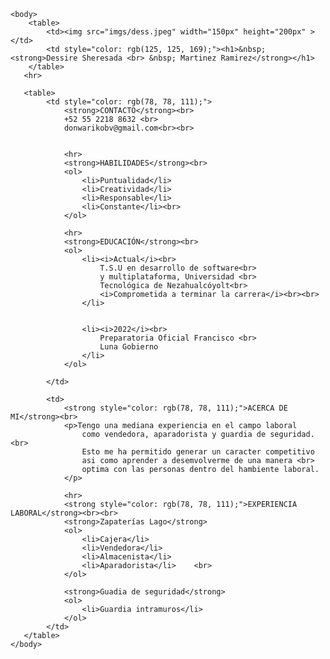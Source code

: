 <!DOCTYPE html>
<html>
    <head>
        <title>Curriculum vitae</title>
    </head>

    <body>
        <table>
            <td><img src="imgs/dess.jpeg" width="150px" height="200px" ></td>
            <td style="color: rgb(125, 125, 169);"><h1>&nbsp; <strong>Dessire Sheresada <br> &nbsp; Martinez Ramirez</strong></h1>
        </table>
       <hr>

       <table>
            <td style="color: rgb(78, 78, 111);">
                <strong>CONTACTO</strong><br>
                +52 55 2218 8632 <br>
                donwarikobv@gmail.com<br><br>


                <hr>
                <strong>HABILIDADES</strong><br>
                <ol>
                    <li>Puntualidad</li>
                    <li>Creatividad</li>
                    <li>Responsable</li>
                    <li>Constante</li><br>
                </ol>

                <hr>
                <strong>EDUCACIÓN</strong><br>
                <ol>
                    <li><i>Actual</i><br>
                        T.S.U en desarrollo de software<br>
                        y multiplataforma, Universidad <br>
                        Tecnológica de Nezahualcóyolt<br>
                        <i>Comprometida a terminar la carrera</i><br><br>
                    </li>


                    <li><i>2022</i><br>
                        Preparatoria Oficial Francisco <br>
                        Luna Gobierno
                    </li>
                </ol>

            </td>   

            <td>          
                <strong style="color: rgb(78, 78, 111);">ACERCA DE MI</strong><br>
                <p>Tengo una mediana experiencia en el campo laboral
                    como vendedora, aparadorista y guardia de seguridad. <br>
                    Esto me ha permitido generar un caracter competitivo 
                    asi como aprender a desemvolverme de una manera <br>
                    optima con las personas dentro del hambiente laboral.
                </p>

                <hr>
                <strong style="color: rgb(78, 78, 111);">EXPERIENCIA LABORAL</strong><br><br>
                <strong>Zapaterías Lago</strong>
                <ol>
                    <li>Cajera</li>
                    <li>Vendedora</li>
                    <li>Almacenista</li>
                    <li>Aparadorista</li>    <br>
                </ol>

                <strong>Guadia de seguridad</strong>
                <ol>
                    <li>Guardia intramuros</li>  
                </ol>  
            </td>
       </table>
    </body>
</html>
